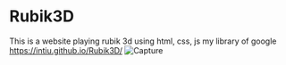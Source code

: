 # Rubik3D
This is a website playing rubik 3d using html, css, js my library of google
https://intiu.github.io/Rubik3D/
![Capture](https://user-images.githubusercontent.com/48725946/89124873-7653a480-d504-11ea-89e8-e7fa5805c104.PNG)

